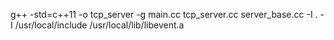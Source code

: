 g++ -std=c++11 -o tcp_server -g main.cc tcp_server.cc server_base.cc -I . -I /usr/local/include  /usr/local/lib/libevent.a
